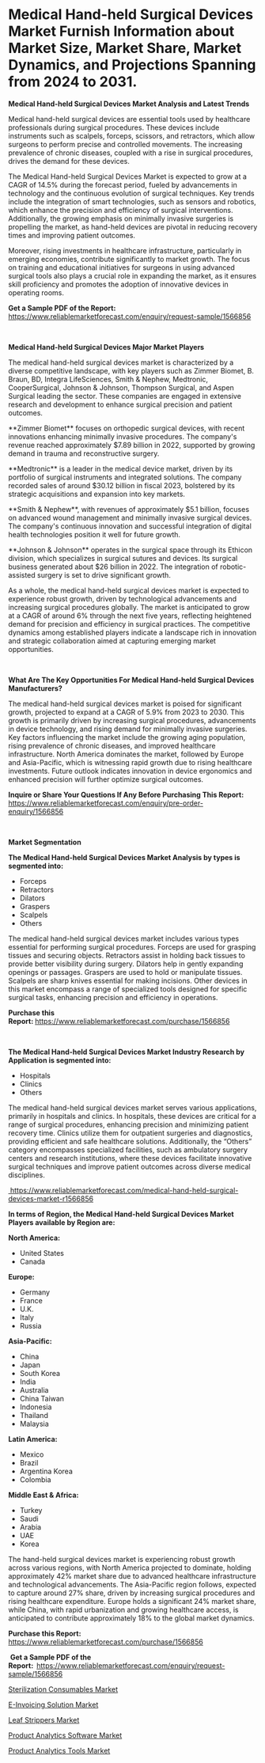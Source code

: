 <p><h1>Medical Hand-held Surgical Devices Market Furnish Information about Market Size, Market Share, Market Dynamics, and Projections Spanning from 2024 to 2031.</h1></p><p><strong>Medical Hand-held Surgical Devices Market Analysis and Latest Trends</strong></p>
<p><p>Medical hand-held surgical devices are essential tools used by healthcare professionals during surgical procedures. These devices include instruments such as scalpels, forceps, scissors, and retractors, which allow surgeons to perform precise and controlled movements. The increasing prevalence of chronic diseases, coupled with a rise in surgical procedures, drives the demand for these devices.</p><p>The Medical Hand-held Surgical Devices Market is expected to grow at a CAGR of 14.5% during the forecast period, fueled by advancements in technology and the continuous evolution of surgical techniques. Key trends include the integration of smart technologies, such as sensors and robotics, which enhance the precision and efficiency of surgical interventions. Additionally, the growing emphasis on minimally invasive surgeries is propelling the market, as hand-held devices are pivotal in reducing recovery times and improving patient outcomes. </p><p>Moreover, rising investments in healthcare infrastructure, particularly in emerging economies, contribute significantly to market growth. The focus on training and educational initiatives for surgeons in using advanced surgical tools also plays a crucial role in expanding the market, as it ensures skill proficiency and promotes the adoption of innovative devices in operating rooms.</p></p>
<p><strong>Get a Sample PDF of the Report:&nbsp;</strong> <a href="https://www.reliablemarketforecast.com/enquiry/request-sample/1566856">https://www.reliablemarketforecast.com/enquiry/request-sample/1566856</a></p>
<p>&nbsp;</p>
<p><strong>Medical Hand-held Surgical Devices Major Market Players</strong></p>
<p><p>The medical hand-held surgical devices market is characterized by a diverse competitive landscape, with key players such as Zimmer Biomet, B. Braun, BD, Integra LifeSciences, Smith & Nephew, Medtronic, CooperSurgical, Johnson & Johnson, Thompson Surgical, and Aspen Surgical leading the sector. These companies are engaged in extensive research and development to enhance surgical precision and patient outcomes.</p><p>**Zimmer Biomet** focuses on orthopedic surgical devices, with recent innovations enhancing minimally invasive procedures. The company's revenue reached approximately $7.89 billion in 2022, supported by growing demand in trauma and reconstructive surgery.</p><p>**Medtronic** is a leader in the medical device market, driven by its portfolio of surgical instruments and integrated solutions. The company recorded sales of around $30.12 billion in fiscal 2023, bolstered by its strategic acquisitions and expansion into key markets.</p><p>**Smith & Nephew**, with revenues of approximately $5.1 billion, focuses on advanced wound management and minimally invasive surgical devices. The company's continuous innovation and successful integration of digital health technologies position it well for future growth.</p><p>**Johnson & Johnson** operates in the surgical space through its Ethicon division, which specializes in surgical sutures and devices. Its surgical business generated about $26 billion in 2022. The integration of robotic-assisted surgery is set to drive significant growth.</p><p>As a whole, the medical hand-held surgical devices market is expected to experience robust growth, driven by technological advancements and increasing surgical procedures globally. The market is anticipated to grow at a CAGR of around 6% through the next five years, reflecting heightened demand for precision and efficiency in surgical practices. The competitive dynamics among established players indicate a landscape rich in innovation and strategic collaboration aimed at capturing emerging market opportunities.</p></p>
<p>&nbsp;</p>
<p><strong>What Are The Key Opportunities For Medical Hand-held Surgical Devices Manufacturers?</strong></p>
<p><p>The medical hand-held surgical devices market is poised for significant growth, projected to expand at a CAGR of 5.9% from 2023 to 2030. This growth is primarily driven by increasing surgical procedures, advancements in device technology, and rising demand for minimally invasive surgeries. Key factors influencing the market include the growing aging population, rising prevalence of chronic diseases, and improved healthcare infrastructure. North America dominates the market, followed by Europe and Asia-Pacific, which is witnessing rapid growth due to rising healthcare investments. Future outlook indicates innovation in device ergonomics and enhanced precision will further optimize surgical outcomes.</p></p>
<p><strong>Inquire or Share Your Questions If Any Before Purchasing This Report:</strong> <a href="https://www.reliablemarketforecast.com/enquiry/pre-order-enquiry/1566856">https://www.reliablemarketforecast.com/enquiry/pre-order-enquiry/1566856</a></p>
<p>&nbsp;</p>
<p><strong>Market Segmentation</strong></p>
<p><strong>The Medical Hand-held Surgical Devices Market Analysis by types is segmented into:</strong></p>
<p><ul><li>Forceps</li><li>Retractors</li><li>Dilators</li><li>Graspers</li><li>Scalpels</li><li>Others</li></ul></p>
<p><p>The medical hand-held surgical devices market includes various types essential for performing surgical procedures. Forceps are used for grasping tissues and securing objects. Retractors assist in holding back tissues to provide better visibility during surgery. Dilators help in gently expanding openings or passages. Graspers are used to hold or manipulate tissues. Scalpels are sharp knives essential for making incisions. Other devices in this market encompass a range of specialized tools designed for specific surgical tasks, enhancing precision and efficiency in operations.</p></p>
<p><strong>Purchase this Report:&nbsp;</strong><a href="https://www.reliablemarketforecast.com/purchase/1566856">https://www.reliablemarketforecast.com/purchase/1566856</a></p>
<p>&nbsp;</p>
<p><strong>The Medical Hand-held Surgical Devices Market Industry Research by Application is segmented into:</strong></p>
<p><ul><li>Hospitals</li><li>Clinics</li><li>Others</li></ul></p>
<p><p>The medical hand-held surgical devices market serves various applications, primarily in hospitals and clinics. In hospitals, these devices are critical for a range of surgical procedures, enhancing precision and minimizing patient recovery time. Clinics utilize them for outpatient surgeries and diagnostics, providing efficient and safe healthcare solutions. Additionally, the “Others” category encompasses specialized facilities, such as ambulatory surgery centers and research institutions, where these devices facilitate innovative surgical techniques and improve patient outcomes across diverse medical disciplines.</p></p>
<p><a href="https://www.reliablemarketforecast.com/medical-hand-held-surgical-devices-market-r1566856">&nbsp;https://www.reliablemarketforecast.com/medical-hand-held-surgical-devices-market-r1566856</a></p>
<p><strong>In terms of Region, the Medical Hand-held Surgical Devices Market Players available by Region are:</strong></p>
<p>
    <p> <strong> North America: </strong>
        <ul>
            <li>United States</li>
            <li>Canada</li>
        </ul>
        </p> 
    <p> <strong> Europe: </strong>
        <ul>
            <li>Germany</li>
            <li>France</li>
            <li>U.K.</li>
            <li>Italy</li>
            <li>Russia</li>
        </ul>
        </p> 
    <p> <strong> Asia-Pacific: </strong>
        <ul>
            <li>China</li>
            <li>Japan</li>
            <li>South Korea</li>
            <li>India</li>
            <li>Australia</li>
            <li>China Taiwan</li>
            <li>Indonesia</li>
            <li>Thailand</li>
            <li>Malaysia</li>
        </ul>
        </p> 
    <p> <strong> Latin America: </strong>
        <ul>
            <li>Mexico</li>
            <li>Brazil</li>
            <li>Argentina Korea</li>
            <li>Colombia</li>
        </ul>
        </p> 
    <p> <strong> Middle East & Africa: </strong>
        <ul>
            <li>Turkey</li>
            <li>Saudi</li>
            <li>Arabia</li>
            <li>UAE</li>
            <li>Korea</li>
        </ul>
    </p>
    </p>
<p><p>The hand-held surgical devices market is experiencing robust growth across various regions, with North America projected to dominate, holding approximately 42% market share due to advanced healthcare infrastructure and technological advancements. The Asia-Pacific region follows, expected to capture around 27% share, driven by increasing surgical procedures and rising healthcare expenditure. Europe holds a significant 24% market share, while China, with rapid urbanization and growing healthcare access, is anticipated to contribute approximately 18% to the global market dynamics.</p></p>
<p><strong>Purchase this Report: </strong><a href="https://www.reliablemarketforecast.com/purchase/1566856">https://www.reliablemarketforecast.com/purchase/1566856</a></p>
<p>&nbsp;<strong>Get a Sample PDF of the Report:&nbsp;&nbsp;</strong><a href="https://www.reliablemarketforecast.com/enquiry/request-sample/1566856">https://www.reliablemarketforecast.com/enquiry/request-sample/1566856</a></p>
<p><strong></strong></p>
<p><p><a href="https://github.com/ashepherd82/Market-Research-Report-List-6/blob/main/sterilization-consumables-market.md">Sterilization Consumables Market</a></p><p><a href="https://medium.com/@lukmanduiky_73498/e-invoicing-solution-market-forecast-global-market-trends-and-analysis-from-2024-to-2031-covered-a87ab941d120">E-Invoicing Solution Market</a></p><p><a href="https://issuu.com/reportprime-2/docs/leaf-strippers-market-size-2030.ppt_aabcfb17b28094">Leaf Strippers Market</a></p><p><a href="https://www.linkedin.com/pulse/product-analytics-software-market-revolution-2024-2031-e6jre?trackingId=M%2BN8fC6ST4e56PxCu2bx7Q%3D%3D">Product Analytics Software Market</a></p><p><a href="https://www.linkedin.com/pulse/driving-factors-behind-product-analytics-tools-market-trends-ndb6c">Product Analytics Tools Market</a></p></p>